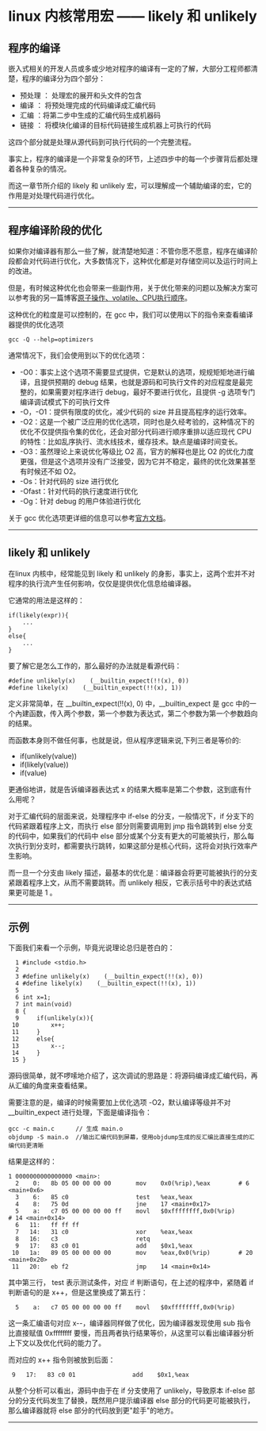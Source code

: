 # linux 内核常用宏 —— likely 和 unlikely

## 程序的编译
嵌入式相关的开发人员或多或少地对程序的编译有一定的了解，大部分工程师都清楚，程序的编译分为四个部分：
* 预处理 ： 处理宏的展开和头文件的包含
* 编译 ： 将预处理完成的代码编译成汇编代码
* 汇编 ：将第二步中生成的汇编代码生成机器码
* 链接 ： 将模块化编译的目标代码链接生成机器上可执行的代码

这四个部分就是处理从源代码到可执行代码的一个完整流程。  

事实上，程序的编译是一个非常复杂的环节，上述四步中的每一个步骤背后都处理着各种复杂的情况。  

而这一章节所介绍的 likely 和 unlikely 宏，可以理解成一个辅助编译的宏，它的作用是对处理代码进行优化。

****

## 程序编译阶段的优化
如果你对编译器有那么一些了解，就清楚地知道：不管你愿不愿意，程序在编译阶段都会对代码进行优化，大多数情况下，这种优化都是对存储空间以及运行时间上的改进。  

但是，有时候这种优化也会带来一些副作用，关于优化带来的问题以及解决方案可以参考我的另一篇博客[原子操作、volatile、CPU执行顺序](http://www.downeyboy.com/2018/12/01/system_sync_mech/)。  

这种优化的粒度是可以控制的，在 gcc 中，我们可以使用以下的指令来查看编译器提供的优化选项

```
gcc -Q --help=optimizers
```

通常情况下，我们会使用到以下的优化选项：
* -O0：事实上这个选项不需要显式提供，它是默认的选项，规规矩矩地进行编译，且提供预期的 debug 结果，也就是源码和可执行文件的对应程度是最完整的，如果需要对程序进行 debug，最好不要进行优化，且提供 -g 选项专门编译调试模式下的可执行文件
* -O，-O1：提供有限度的优化，减少代码的 size 并且提高程序的运行效率。
* -O2：这是一个被广泛应用的优化选项，同时也是久经考验的，这种情况下的优化不仅提供指令集的优化，还会对部分代码进行顺序重排以适应现代 CPU 的特性：比如乱序执行、流水线技术，缓存技术。缺点是编译时间变长。    
* -O3：虽然理论上来说优化等级比 O2 高，官方的解释也是比 O2 的优化力度更强，但是这个选项并没有广泛接受，因为它并不稳定，最终的优化效果甚至有时候还不如 O2。
* -Os：针对代码的 size 进行优化
* -Ofast：针对代码的执行速度进行优化
* -Og：针对 debug 的用户体验进行优化

关于 gcc 优化选项更详细的信息可以参考[官方文档](https://gcc.gnu.org/onlinedocs/gcc/Optimize-Options.html)。  

****

## likely 和 unlikely
在linux 内核中，经常能见到 likely 和 unlikely 的身影，事实上，这两个宏并不对程序的执行流产生任何影响，仅仅是提供优化信息给编译器。  

它通常的用法是这样的：

```
if(likely(expr)){
    ...
}
else{
    ...
}
```

要了解它是怎么工作的，那么最好的办法就是看源代码：

```
#define unlikely(x)    (__builtin_expect(!!(x), 0))
#define likely(x)    (__builtin_expect(!!(x), 1))
```

定义非常简单，在 __builtin_expect(!!(x), 0) 中，__builtin_expect 是 gcc 中的一个內建函数，传入两个参数，第一个参数为表达式，第二个参数为第一个参数趋向的结果。  

而函数本身则不做任何事，也就是说，但从程序逻辑来说,下列三者是等价的:
* if(unlikely(value))
* if(likely(value))
* if(value)

更通俗地讲，就是告诉编译器表达式 x 的结果大概率是第二个参数，这到底有什么用呢？  

对于汇编代码的层面来说，处理程序中 if-else 的分支，一般情况下，if 分支下的代码紧跟着程序上文，而执行 else 部分则需要调用到 jmp 指令跳转到 else 分支的代码中，如果我们的代码中 else 部分或某个分支有更大的可能被执行，那么每次执行到分支时，都需要执行跳转，如果这部分是核心代码，这将会对执行效率产生影响。  

而一旦一个分支由 likely 描述，最基本的优化是：编译器会将更可能被执行的分支紧跟着程序上文，从而不需要跳转。而 unlikely 相反，它表示括号中的表达式结果更可能是 1 。  

****

## 示例
下面我们来看一个示例，毕竟光说理论总归是苍白的：

```
  1 #include <stdio.h>
  2 
  3 #define unlikely(x)    (__builtin_expect(!!(x), 0))
  4 #define likely(x)    (__builtin_expect(!!(x), 1))
  5 
  6 int x=1;
  7 int main(void)
  8 {
  9     if(unlikely(x)){
 10         x++;
 11     }   
 12     else{
 13         x--;
 14     }   
 15 }
```

源码很简单，就不啰嗦地介绍了，这次调试的思路是：将源码编译成汇编代码，再从汇编的角度来查看结果。  

需要注意的是，编译的时候需要加上优化选项 -O2，默认编译等级并不对 __builtin_expect 进行处理，下面是编译指令：

```
gcc -c main.c      // 生成 main.o
objdump -S main.o  //输出汇编代码到屏幕，使用objdump生成的反汇编比直接生成的汇编代码更清晰
```

结果是这样的：

```
1 0000000000000000 <main>:
  2    0:   8b 05 00 00 00 00       mov    0x0(%rip),%eax        # 6 <main+0x6>
  3    6:   85 c0                   test   %eax,%eax
  4    8:   75 0d                   jne    17 <main+0x17>
  5    a:   c7 05 00 00 00 00 ff    movl   $0xffffffff,0x0(%rip)        # 14 <main+0x14>
  6   11:   ff ff ff 
  7   14:   31 c0                   xor    %eax,%eax
  8   16:   c3                      retq   
  9   17:   83 c0 01                add    $0x1,%eax
 10   1a:   89 05 00 00 00 00       mov    %eax,0x0(%rip)        # 20 <main+0x20>
 11   20:   eb f2                   jmp    14 <main+0x14>

```

其中第三行， test 表示测试条件，对应 if 判断语句，在上述的程序中，紧随着 if 判断语句的是 x++，但是这里换成了第五行：

```
  5    a:   c7 05 00 00 00 00 ff    movl   $0xffffffff,0x0(%rip)
```

这一条汇编语句对应 x--，编译器同样做了优化，因为编译器发现使用 sub 指令比直接赋值 0xffffffff 要慢，而且两者执行结果等价，从这里可以看出编译器分析上下文以及优化代码的能力了。  

而对应的 x++ 指令则被放到后面：

```
 9   17:   83 c0 01                add    $0x1,%eax
```

从整个分析可以看出，源码中由于在 if 分支使用了 unlikely，导致原本 if-else 部分的分支代码发生了替换，既然用户提示编译器 else 部分的代码更可能被执行，那么编译器就将 else 部分的代码放到更"趁手"的地方。  


****

